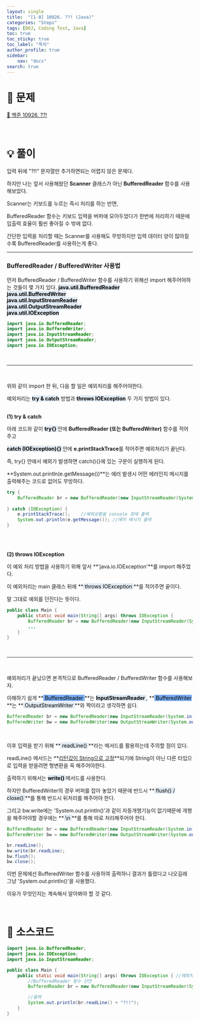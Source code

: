 ```yaml
---
layout: single
title:  "[1-8] 10926. ??! (Java)"
categories: "Steps"
tags: [BOJ, Coding Test, Java]
toc: true
toc_sticky: true
toc_label: "목차"
author_profile: true
sidebar:
    nav: "docs"
search: true
---
```


# 🔎 문제

[🔗 백준 10926. ??!](https://www.acmicpc.net/problem/10926)
<br/><br/><br/>

# 💡 풀이

입력 뒤에 "?!!" 문자열만 추가하면되는 어렵지 않은 문제다.

하지만 나는 앞서 사용해왔던 **Scanner** 클래스가 아닌 **BufferedReader** 함수를 사용해보았다.

Scanner는 키보드를 누르는 즉시 처리를 하는 반면,

BufferedReader 함수는 키보드 입력을 버퍼에 모아두었다가 한번에 처리하기 때문에 입출력 효율이 훨씬 좋아질 수 밖에 없다.

간단한 입력을 처리할 때는 Scanner를 사용해도 무방하지만 입력 데이터 양이 많아질 수록 BufferedReader를 사용하는게 좋다.

<hr/>

### BufferedReader / BufferedWriter 사용법

먼저 BufferedReader / BufferedWriter 함수를 사용하기 위해선 import 해주어야하는 것들이 몇 가지 있다.
**<mark style='background-color: #E1EAF3'>java.util.BufferedReader</mark>**<br/>
**<mark style='background-color: #E1EAF3'>java.util.BufferedWriter</mark>**<br/>
**<mark style='background-color: #E1EAF3'>java.util.InputStreamReader</mark>**<br/>
**<mark style='background-color: #E1EAF3'>java.util.OutputStreamReader</mark>**<br/>
**<mark style='background-color: #E1EAF3'>java.util.IOException</mark>**<br/>

```java
import java.io.BufferedReader;
import java.io.BufferedWriter;
import java.io.InputStreamReader;
import java.io.OutputStreamReader;
import java.io.IOException;
```
<br/>
<hr/>
<br/>

위와 같이 import 한 뒤, 다음 할 일은 예외처리를 해주어야한다.

예외처리는 **<mark style='background-color: #E1EAF3'>try & catch</mark>** 방법과 **<mark style='background-color: #E1EAF3'>throws IOException</mark>** 두 가지 방법이 있다.
<br/><br/>

**(1) try & catch**

아래 코드와 같이 **<mark style='background-color: #E1EAF3'> try{} </mark>** 안에 **BufferedReader (또는 BufferedWriter)** 함수를 적어주고 

**<mark style='background-color: #E1EAF3'> catch (IOException){} </mark>** 안에 **e.printStackTrace**를 적어주면 예외처리가 끝난다.

즉, try{} 안에서 예외가 발생하면 catch(){}에 있는 구문이 실행하게 된다.

**System.out.println(e.getMessage())**는 에러 발생시 어떤 에러인지 메시지를 출력해주는 코드로 없어도 무방하다.

```java
try {
    BufferedReader br = new BufferedReader(new InputStreamReader(System.in));
    
} catch (IOException) {
    e.printStackTrace();    //예외상황을 console 창에 출력
    System.out.println(e.getMessage()); //에러 메시지 출력
}
```
<br/><br/>

**(2) throws IOException**

이 예외 처리 방법을 사용하기 위해 앞서 **'java.io.IOException'**를 import 해주었다.

이 예외처리는 main 클래스 뒤에 **<mark style='background-color: #E1EAF3'> throws IOException </mark>**를 적어주면 끝이다.

말 그대로 예외를 던진다는 뜻이다.

```java
public class Main {
    public static void main(String[] args) throws IOException {
        BufferedReader br = new BufferedReader(new InputStreamReader(System.in));
        ...
    }
}
```
<br/>
<hr/>
<br/>

예외처리가 끝났으면 본격적으로 BufferedReader / BufferedWriter 함수를 사용해보자.

이해하기 쉽게 **<mark style='background-color: #79ACF2'> BufferedReader </mark>**는 **<mark style='background-color: #E1EAF3'> InputStreamReader </mark>**, **<mark style='background-color: #79ACF2'> BufferedWriter </mark>**는 **<mark style='background-color: #E1EAF3'> OutputStreamWriter </mark>**와 짝이라고 생각하면 쉽다.
<br/>

```java
BufferedReader br = new BufferedReader(new InputStreamReader(System.in));
BufferedWriter bw = new BufferedWriter(new OutputStreamWriter(System.out));
```
<br/>

이후 입력을 받기 위해 **<mark style='background-color: #E1EAF3'> readLine() </mark>**라는 메서드를 활용하는데 주의할 점이 있다.

readLine() 메서드는 **<u>리턴값이 String으로 고정</u>**되기에 String이 아닌 다른 타입으로 입력을 받을려면 형변환을 꼭 해주어야한다.

출력하기 위해서는 **<mark style='background-color: #E1EAF3'> write() </mark>** 메서드를 사용한다.

하지만 BufferedWriter의 경우 버퍼를 잡아 놓았기 때문에 반드시 **<mark style='background-color: #E1EAF3'> flush() / close() </mark>**를 통해 반드시 뒤처리를 해주어야 한다.

그리고 bw.write에는 'System.out.println()'과 같이 자동개행기능이 없기때문에 개행을 해주어야할 경우에는 **<mark style='background-color: #E1EAF3'> \n </mark>**를 통해 따로 처리해주어야 한다.

```java
BufferedReader br = new BufferedReader(new InputStreamReader(System.in));
BufferedWriter bw = new BufferedWriter(new OutputStreamWriter(System.out));

br.readLine();
bw.write(br.readLine);
bw.flush();
bw.close();
```

이번 문제에선 BufferedWriter 함수를 사용하여 출력하니 결과가 틀렸다고 나오길래 그냥 'System.out.println()'을 사용했다.

이유가 무엇인지는 계속해서 알아봐야 할 것 같다.
<br/><br/><br/>

# 📃 소스코드

```java
import java.io.BufferedReader;
import java.io.IOException;
import java.io.InputStreamReader;

public class Main {
    public static void main(String[] args) throws IOException { //예외처리
        //BufferedReader 함수 선언
        BufferedReader br = new BufferedReader(new InputStreamReader(System.in));

        //출력
        System.out.println(br.readLine() + "?!!");
    }
}
```